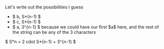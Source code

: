 Let's write out the possibilities I guess
<ul>
<li> $ b, S*(n-1) $
<li> $ c, S*(n-1) $
	<li> $ a, 3^{n-1} $ because we could have our first $a$ here, and the rest of the string can be any of the 3 characters
</ul>
$ S*n = 2 cdot S*{n-1} + 3^{n-1} $
